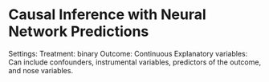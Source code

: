 # Causal Inference with Neural Network Predictions

Settings:
  Treatment: binary
  Outcome: Continuous
  Explanatory variables: Can include confounders, instrumental variables, predictors of the outcome, and nose variables.
